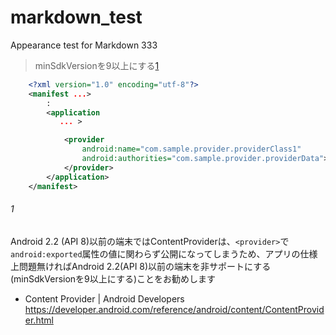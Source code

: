 # markdown_test
Appearance test for Markdown 333

> minSdkVersionを9以上にする[1](#1)


```xml
    <?xml version="1.0" encoding="utf-8"?>
    <manifest ...>
        :
        <application
           ... >

            <provider
                android:name="com.sample.provider.providerClass1"
                android:authorities="com.sample.provider.providerData">
            </provider>
        </application>
    </manifest>
```

###### 1
Android 2.2 (API 8)以前の端末ではContentProviderは、`<provider>`で`android:exported`属性の値に関わらず公開になってしまうため、アプリの仕様上問題無ければAndroid 2.2(API 8)以前の端末を非サポートにする(minSdkVersionを9以上にする)ことをお勧めします

-   Content Provider \| Android Developers\
    https://developer.android.com/reference/android/content/ContentProvider.html
